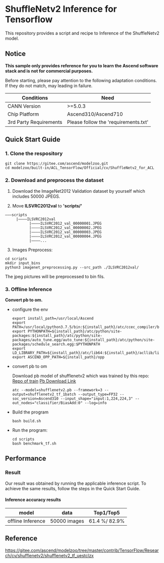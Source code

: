 

# ShuffleNetv2 Inference for Tensorflow 

This repository provides a script and recipe to Inference of the ShuffleNetv2 model.

## Notice
**This sample only provides reference for you to learn the Ascend software stack and is not for commercial purposes.**

Before starting, please pay attention to the following adaptation conditions. If they do not match, may leading in failure.

| Conditions | Need |
| --- | --- |
| CANN Version | >=5.0.3 |
| Chip Platform| Ascend310/Ascend710 |
| 3rd Party Requirements| Please follow the 'requirements.txt' |

## Quick Start Guide

### 1. Clone the respository

```shell
git clone https://gitee.com/ascend/modelzoo.git
cd modelzoo/built-in/ACL_TensorFlow/Official/cv/ShuffleNetv2_for_ACL
```

### 2. Download and preprocess the dataset

1. Download the ImageNet2012 Validation dataset by yourself which includes 50000 JPEGS.

2. Move **ILSVRC2012val** to **'scripts/'**
```
———scripts
     |————ILSVRC2012val
           |————ILSVRC2012_val_00000001.JPEG
           |————ILSVRC2012_val_00000002.JPEG
           |————ILSVRC2012_val_00000003.JPEG
           |————ILSVRC2012_val_00000004.JPEG
           |————...
```

3. Images Preprocess:
```
cd scripts
mkdir input_bins
python3 imagenet_preprocessing.py --src_path ./ILSVRC2012val/
```
The jpeg pictures will be preprocessed to bin fils.

### 3. Offline Inference

**Convert pb to om.**

- configure the env

  ```
  export install_path=/usr/local/Ascend
  export PATH=/usr/local/python3.7.5/bin:${install_path}/atc/ccec_compiler/bin:${install_path}/atc/bin:$PATH
  export PYTHONPATH=${install_path}/atc/python/site-packages:${install_path}/atc/python/site-packages/auto_tune.egg/auto_tune:${install_path}/atc/python/site-packages/schedule_search.egg:$PYTHONPATH
  export LD_LIBRARY_PATH=${install_path}/atc/lib64:${install_path}/acllib/lib64:$LD_LIBRARY_PATH
  export ASCEND_OPP_PATH=${install_path}/opp
  ```

- convert pb to om

  Download pb model of shufflenetv2 which was trained by this repo: [Repo of train](https://gitee.com/ascend/modelzoo/tree/master/contrib/TensorFlow/Research/cv/shufflenetv2/shufflenetv2_tf_uestclzx)
  [Pb Download Link](https://modelzoo-train-atc.obs.cn-north-4.myhuaweicloud.com/003_Atc_Models/modelzoo/Official/cv/ShuffleNetv2_for_ACL.zip)

  ```
  atc --model=shufflenetv2.pb --framework=3 --output=shufflenetv2_tf_1batch --output_type=FP32 --soc_version=Ascend310 --input_shape="input:1,224,224,3" --out_nodes="classifier/BiasAdd:0" --log=info
  ```

- Build the program

  ```
  bash build.sh
  ```

- Run the program:

  ```
  cd scripts
  bash benchmark_tf.sh
  ```

## Performance

### Result

Our result was obtained by running the applicable inference script. To achieve the same results, follow the steps in the Quick Start Guide.

#### Inference accuracy results

|       model       | **data**  |    Top1/Top5    |
| :---------------: | :-------: | :-------------: |
| offline Inference | 50000 images | 61.4 %/ 82.9% |


## Reference
https://gitee.com/ascend/modelzoo/tree/master/contrib/TensorFlow/Research/cv/shufflenetv2/shufflenetv2_tf_uestclzx

